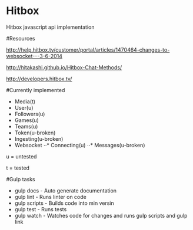 Hitbox
======

Hitbox javascript api implementation

#Resources

http://help.hitbox.tv/customer/portal/articles/1470464-changes-to-websocket---3-6-2014

http://hitakashi.github.io/Hitbox-Chat-Methods/

http://developers.hitbox.tv/

#Currently implemented 

* Media(t)
* User(u)
* Followers(u)
* Games(u)
* Teams(u)
* Token(u-broken)
* Ingesting(u-broken)
* Websocket
   ⋅⋅* Connecting(u)
   ⋅⋅* Messages(u-broken)

u = untested

t = tested

#Gulp tasks
* gulp docs - Auto generate documentation
* gulp lint - Runs linter on code
* gulp scripts - Builds code into min versin
* gulp test - Runs tests
* gulp watch - Watches code for changes and runs gulp scripts and gulp link
